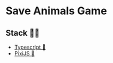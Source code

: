 # Save Animals Game

## Stack 👨‍💻
- [Typescript 🚀](https://www.typescriptlang.org/)
- [PixiJS 🎫](https://pixijs.com/)
